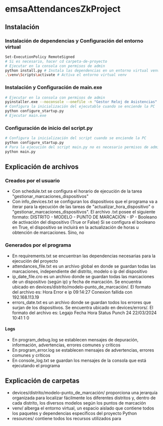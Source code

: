# emsaAttendancesZkProject

## Instalación

### Instalación de dependencias y Configuración del entorno virtual

```bash
Set-ExecutionPolicy RemoteSigned
# Si es necesario, hacer cd carpeta-de-proyecto
# Ejecutar en la consola con permisos de admin
python install.py # Instala las dependencias en un entorno virtual venv
.\venv\Scripts\activate # Activa el entorno virtual venv
```

### Instalación y Configuración de main.exe

```bash
# Ejecutar en la consola con permisos de admin
pyinstaller.exe --noconsole --onefile -n "Gestor Reloj de Asistencias" --windowed -i "resources/energiademisiones.ico" --add-data "resources/system tray/*;resources/system tray" --debug all main.py
# Configura la inicialización del ejecutable cuando se enciende la PC
python configure_startup.py
# Ejecutar main.exe
```

### Configuración de inicio del script.py

```bash
# Configura la inicialización del script cuando se enciende la PC
python configure_startup.py
# Para la ejecución del script main.py no es necesario permisos de admin, sí '.\venv\Scrs\activate'
python main.py
```

## Explicación de archivos

### Creados por el usuario

-   Con schedule.txt se configura el horario de ejecución de la tarea "gestionar_marcaciones_dispositivos"
-   Con info_devices.txt se configuran los dispositivos que el programa va a iterar para la ejecución de las tareas de "actualizar_hora_dispositivo" o "gestionar_marcaciones_dispositivos". El archivo .txt posee el siguiente formato:
DISTRITO - MODELO - PUNTO DE MARCACIÓN - IP - Booleano de activación del dispositivo (True or False)
Si se configura el booleano en True, el dispositivo se incluirá en la actualización de horas u obtención de marcaciones. Sino, no

### Generados por el programa

-   En requirements.txt se encuentran las dependencias necesarias para la ejecución del proyecto
-   attendances_file.txt es un archivo global en donde se guardan todas las marcaciones, independiente del distrito, modelo o ip del dispositivo
-   ip_date_file.cro es un archivo donde se guardan todas las marcaciones de un dispositivo (según ip) y fecha de marcación. Se encuentra ubicado en devices/distrito/modelo-punto_de_marcación/. El formato del archivo es:
Hora Error e ip
09:14:27 Conexion fallida con 192.168.113.19
-   errors_date.txt es un archivo donde se guardan todos los errores que surjan de los dispositivos. Se encuentra ubicado en devices/errors/. El formato del archivo es:
Legajo Fecha Hora Status Punch
24 22/03/2024 10:41 1 0

#### Logs

-   En program_debug.log se establecen mensajes de depuración, información, advertencias, errores comunes y críticos
-   En program_error.log se establecen mensajes de advertencias, errores comunes y críticos
-   En console_log.txt se guardan los mensajes de la consola que está ejecutando el programa

## Explicación de carpetas

-   devices/distrito/modelo-punto_de_marcación/ proporciona una jerarquía organizada para localizar fácilmente los diferentes distritos y, dentro de cada distrito, los diversos modelos según los puntos de marcación
-   venv/ alberga el entorno virtual, un espacio aislado que contiene todos los paquetes y dependencias específicos del proyecto Python
-   resources/ contiene todos los recursos utilizados para 
